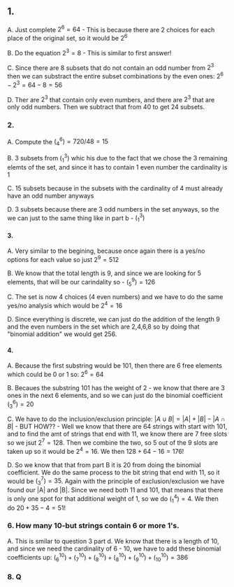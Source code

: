 ## 1.
A. Just complete $2^6 =  64$ - This is because there are 2 choices for each place of the original set, so it would be $2^6$

B. Do the equation $2^3 = 8$ - This is similar to first answer!

C. Since there are 8 subsets that do not contain an odd number from $2^3$ then we can substract the entire subset combinations by the even ones: $2^6 - 2^3 = 64 - 8 = 56$

D. Ther are $2^3$ that contain only even numbers, and there are $2^3$ that are only odd numbers. Then we subtract that from 40 to get 24 subsets.

### 2. 
A. Compute the $(^6_4) = 720/48  = 15$

B. 3 subsets from $(^3_1)$ whic his due to the fact that we chose the 3 remaining elemts of the set, and since it has to contain 1 even number the cardinality is 1 

C. 15 subsets because in the subsets with the cardinality of 4 must already have an odd number anyways

D. 3 subsets because there are 3 odd numbers in the set anyways, so the we can just to the same thing like in part b  - $(^3_1)$

#### 3. 
A. Very similar to the begining, because once again there is a yes/no options for each value so just $2^9 = 512$

B. We know that the total length is 9, and since we are looking for 5 elements, that will be our carindality so - $(^9_5) = 126$

C. The set is now 4 choices (4 even numbers) and we have to do the same yes/no analysis which would be $2^4 = 16$

D. Since everything is discrete, we can just do the addition of the length 9 and the even numbers in the set which are 2,4,6,8 so by doing that "binomial addition" we would get 256.

#### 4. 

A. Because the first substring would be 101, then there are 6 free elements which could be 0 or 1 so: $2^6 = 64$

B. Becaues the substring 101 has the weight of 2 - we know that there are 3 ones in the next 6 elements, and so we can just do the binomial coefficient $(^6_3) = 20$

C. We have to do the inclusion/exclusion principle: $|A \cup B| = |A| + |B| - |A\cap B|$ - BUT HOW?? - Well we know that there are 64 strings with start with 101, and to find the amt of strings that end with 11, we know there are 7 free slots so we jsut $2^7 = 128$. Then we combine the two, so 5 out of the 9 slots are taken up so it would be $2^4 = 16$. We then $128 + 64 - 16 = 176$!

D. So we know that that from part B it is 20 from doing the binomial coefficient. We do the same process to the bit string that end with 11, so it would be $(^7_3) = 35$. Again with the principle of exclusion/exclusion we have found our |A| and |B|. Since we need both 11 and 101, that means that there is only one spot for that additional weight of 1, so we do $(^4_1) = 4$. We then do $20 + 35 - 4 = 51$!

### 6. How many 10-but strings contain 6 or more 1's.

A. This is smilar to question 3 part d. We know that there is a length of 10, and since we need the cardinality of 6 - 10, we have to add these binomial coefficients up: $(^10_6) + (^10_7) + (^10_8) + (^10_8) + (^10_9) + (^10_10) = 386$

### 8. Q

